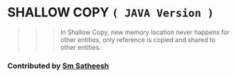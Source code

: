 # SHALLOW COPY `( JAVA Version )`

>>> In Shallow Copy, new memory location never happens for other entities, only reference is copied and shared to other entities.

### Contributed by [Sm Satheesh](https://github.com/smsatheesh)